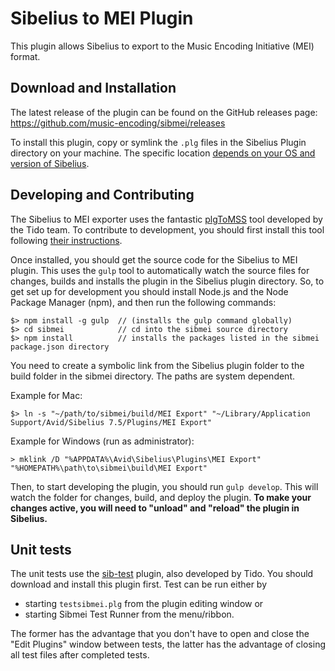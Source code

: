 # Sibelius to MEI Plugin

This plugin allows Sibelius to export to the Music Encoding Initiative (MEI) format.

## Download and Installation

The latest release of the plugin can be found on the GitHub releases page: https://github.com/music-encoding/sibmei/releases

To install this plugin, copy or symlink the `.plg` files in the Sibelius Plugin directory on your machine. The specific location [depends on your OS and version of Sibelius](http://www.sibelius.com/download/plugins/index.html?help=install).

## Developing and Contributing

The Sibelius to MEI exporter uses the fantastic [plgToMSS](https://github.com/tido/plgToMSS) tool developed by the Tido team. To contribute to development, you should first install this tool following [their instructions](https://github.com/tido/plgToMSS/blob/master/README.md).

Once installed, you should get the source code for the Sibelius to MEI plugin. This uses the `gulp` tool to automatically watch the source files for changes, builds and installs the plugin in the Sibelius plugin directory. So, to get set up for development you should install Node.js and the Node Package Manager (npm), and then run the following commands:

```
$> npm install -g gulp  // (installs the gulp command globally)
$> cd sibmei            // cd into the sibmei source directory
$> npm install          // installs the packages listed in the sibmei package.json directory
```

You need to create a symbolic link from the Sibelius plugin folder to the build folder in the sibmei directory. The paths are system dependent.

Example for Mac:

````
$> ln -s "~/path/to/sibmei/build/MEI Export" "~/Library/Application Support/Avid/Sibelius 7.5/Plugins/MEI Export"
````

Example for Windows (run as administrator):

````
> mklink /D "%APPDATA%\Avid\Sibelius\Plugins\MEI Export" "%HOMEPATH%\path\to\sibmei\build\MEI Export"
````

Then, to start developing the plugin, you should run `gulp develop`. This will watch the folder for changes, build, and deploy the plugin. **To make your changes active, you will need to "unload" and "reload" the plugin in Sibelius.**

## Unit tests

The unit tests use the [sib-test](https://github.com/tido/sib-test) plugin, also developed by Tido. You should download and install this plugin first. Test can be run either by

* starting `testsibmei.plg` from the plugin editing window or
* starting Sibmei Test Runner from the menu/ribbon.

The former has the advantage that you don't have to open and close the "Edit Plugins" window between tests, the latter has the advantage of closing all test files after completed tests.